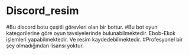 # Discord_resim
#Bu discord botu çeşitli görevleri olan bir bottur.
#Bu bot oyun kategorilerine göre oyun tavsiyelerinde bulunabilmektedir. Ebob-Ekok işlemleri yapabilmektedir. Ve resim kaydedebilmektedir.
#Profesyonel bir şey olmadığından lisansı yoktur.
